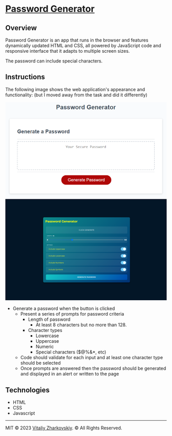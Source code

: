 # <a href="https://vitaliyzhark.github.io/Password-Generator/">Password Generator</a>

## Overview
 
Password Generator is an app that runs in the browser and features dynamically updated HTML and CSS, all powered by JavaScript code and responsive interface that it adapts to multiple screen sizes.

The password can include special characters.

## Instructions

The following image shows the web application's appearance and functionality: (but I moved away from the task and did it differently)

![password generator demo](./assets/05-javascript-challenge-demo.png)
![password generator demo](./assets/passwordgenerator.png)


* Generate a password when the button is clicked
  * Present a series of prompts for password criteria
    * Length of password
      * At least 8 characters but no more than 128.
    * Character types
      * Lowercase
      * Uppercase
      * Numeric
      * Special characters ($@%&*, etc)
  * Code should validate for each input and at least one character type should be selected
  * Once prompts are answered then the password should be generated and displayed in an alert or written to the page

## Technologies
<ul>
  <li>HTML</li>
  <li>CSS</li>
  <li>Javascript</li>
</ul>

---

 MIT &copy; 2023 <a href="https://github.com/VitaliyZhark/">Vitaliy Zharkovskiy</a>. © All Rights Reserved.
